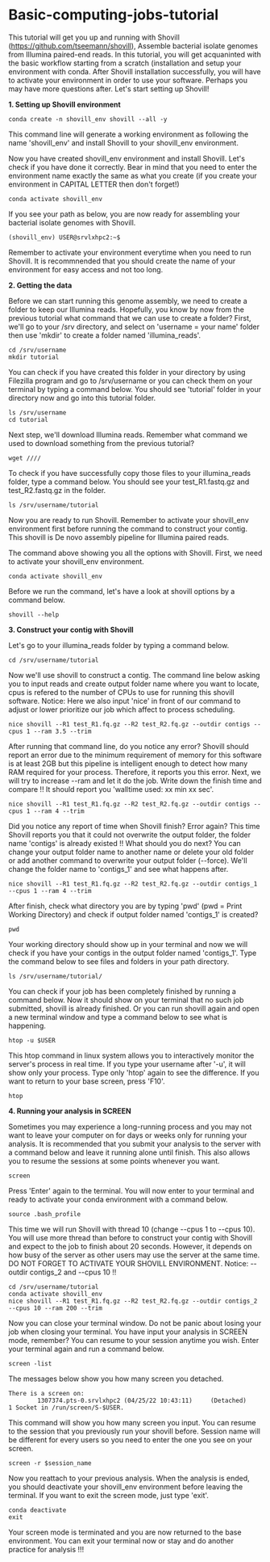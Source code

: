# Basic-computing-jobs-tutorial

This tutorial will get you up and running with Shovill (https://github.com/tseemann/shovill), Assemble bacterial isolate genomes from Illumina paired-end reads. In this tutorial, you will get acquaninted with the basic workflow starting from a scratch (installation and setup your environment with conda. 
After Shovill installation successfully, you will have to activate your environment in order to use your software. Perhaps you may have more questions after. Let's start setting up Shovill! 

**1. Setting up Shovill environment**
```
conda create -n shovill_env shovill --all -y
```
This command line will generate a working environment as following the name 'shovill_env' and install Shovill to your shovill_env environment.

Now you have created shovill_env environment and install Shovill. Let's check if you have done it correctly. Bear in mind that you need to enter the environment name exactly the same as what you create (if you create your environment in CAPITAL LETTER then don't forget!)

```
conda activate shovill_env 
```

If you see your path as below, you are now ready for assembling your bacterial isolate genomes with Shovill.

```
(shovill_env) USER@srvlxhpc2:~$
```
Remember to activate your environment everytime when you need to run Shovill. It is recommnended that you should create the name of your environment for easy access and not too long. 

**2. Getting the data**

Before we can start running this genome assembly, we need to create a folder to keep our Illumina reads. Hopefully, you know by now from the previous tutorial what command that we can use to create a folder? First, we'll go to your /srv directory, and select on 'username = your name' folder then use 'mkdir' to create a folder named 'illumina_reads'. 

```
cd /srv/username
mkdir tutorial
```
You can check if you have created this folder in your directory by using Filezilla program and go to /srv/username or you can check them on your terminal by typing a command below. You should see 'tutorial' folder in your directory now and go into this tutorial folder.

```
ls /srv/username
cd tutorial
``` 
Next step, we'll download Illumina reads. Remember what command we used to download something from the previous tutorial?

```
wget ////
```

To check if you have successfully copy those files to your illumina_reads folder, type a command below. You should see your test_R1.fastq.gz and test_R2.fastq.gz in the folder.

```
ls /srv/username/tutorial
```

Now you are ready to run Shovill. Remember to activate your shovill_env environment first before running the command to construct your contig.
This shovill is De novo assembly pipeline for Illumina paired reads. 

The command above showing you all the options with Shovill. First, we need to activate your shovill_env environment.

```
conda activate shovill_env
```
Before we run the command, let's have a look at shovill options by a command below.

```
shovill --help
```

**3. Construct your contig with Shovill**

Let's go to your illumina_reads folder by typing a command below. 

```
cd /srv/username/tutorial
```
Now we'll use shovill to construct a contig. The command line below asking you to input reads and create output folder name where you want to locate, cpus is refered to the number of CPUs to use for running this shovill software. Notice: Here we also input 'nice' in front of our command to adjust or lower prioritize our job which affect to process scheduling.

```
nice shovill --R1 test_R1.fq.gz --R2 test_R2.fq.gz --outdir contigs --cpus 1 --ram 3.5 --trim 
```
After running that command line, do you notice any error? Shovill should report an error due to the minimum requirement of memory for this software is at least 2GB but this pipeline is intelligent enough to detect how many RAM required for your process. Therefore, it reports you this error. Next, we will try to increase --ram and let it do the job. Write down the finish time and compare !! It should report you 'walltime used: xx min xx sec'.

```
nice shovill --R1 test_R1.fq.gz --R2 test_R2.fq.gz --outdir contigs --cpus 1 --ram 4 --trim 
```

Did you notice any report of time when Shovill finish? Error again? This time Shovill reports you that it could not overwrite the output folder, the folder name 'contigs' is already existed !! What should you do next? You can change your output folder name to another name or delete your old folder or add another command to overwrite your output folder (--force). We'll change the folder name to 'contigs_1' and see what happens after.

```
nice shovill --R1 test_R1.fq.gz --R2 test_R2.fq.gz --outdir contigs_1 --cpus 1 --ram 4 --trim 
```

After finish, check what directory you are by typing 'pwd' (pwd = Print Working Directory) and check if output folder named 'contigs_1' is created?

```
pwd
```
Your working directory should show up in your terminal and now we will check if you have your contigs in the output folder named 'contigs_1'. Type the command below to see files and folders in your path directory.

```
ls /srv/username/tutorial/
```
You can check if your job has been completely finished by running a command below. Now it should show on your terminal that no such job submitted, shovill is already finished. Or you can run shovill again and open a new terminal window and type a command below to see what is happening.    

```
htop -u $USER
```

This htop command in linux system allows  you to interactively monitor the server's process in real time. If you type your username after '-u', it will show only your process. Type only 'htop' again to see the difference. If you want to return to your base screen, press 'F10'.

```
htop
```

**4. Running your analysis in SCREEN**

Sometimes you may experience a long-running process and you may not want to leave your computer on for days or weeks only for running your analysis. It is recommended that you submit your analysis to the server with a command below and leave it running alone until finish. This also allows you to resume the sessions at some points whenever you want.  

```
screen
```

Press 'Enter' again to the terminal. You will now enter to your terminal and ready to activate your conda environment with a command below.

```
source .bash_profile
```

This time we will run Shovill with thread 10 (change --cpus 1 to --cpus 10). You will use more thread than before to construct your contig with Shovill and expect to the job to finish about 20 seconds. However, it depends on how busy of the server as other users may use the server at the same time. DO NOT FORGET TO ACTIVATE YOUR SHOVILL ENVIRONMENT. Notice: --outdir contigs_2 and --cpus 10 !!

```
cd /srv/username/tutorial
conda activate shovill_env
nice shovill --R1 test_R1.fq.gz --R2 test_R2.fq.gz --outdir contigs_2 --cpus 10 --ram 200 --trim 
```
Now you can close your terminal window. Do not be panic about losing your job when closing your terminal. You have input your analysis in SCREEN mode, remember? You can resume to your session anytime you wish. Enter your terminal again and run a command below.

```
screen -list
```
The messages below show you how many screen you detached. 
```
There is a screen on:
        1307374.pts-0.srvlxhpc2 (04/25/22 10:43:11)     (Detached)
1 Socket in /run/screen/S-$USER.
```

This command will show you how many screen you input. You can resume to the session that you previously run your shovill before. Session name will be different for every users so you need to enter the one you see on your screen. 

```
screen -r $session_name
```

Now you reattach to your previous analysis. When the analysis is ended, you should deactivate your shovill_env environment before leaving the terminal. If you want to exit the screen mode, just type 'exit'. 

```
conda deactivate
exit
```
Your screen mode is terminated and you are now returned to the base environment. You can exit your terminal now or stay and do another practice for analysis !!!

